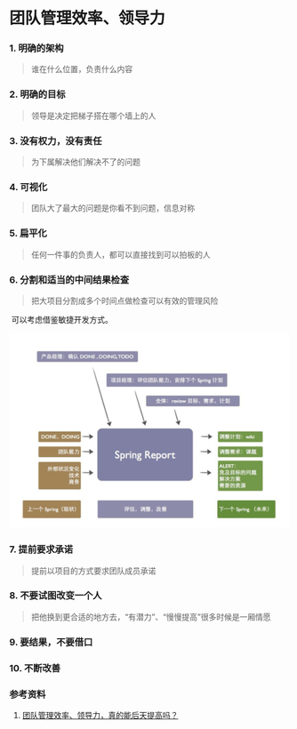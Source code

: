 # 团队管理效率、领导力

### 1. 明确的架构

> 谁在什么位置，负责什么内容

### 2. 明确的目标

> 领导是决定把梯子搭在哪个墙上的人

### 3. 没有权力，没有责任

> 为下属解决他们解决不了的问题

### 4. 可视化

> 团队大了最大的问题是你看不到问题，信息对称

### 5. 扁平化

> 任何一件事的负责人，都可以直接找到可以拍板的人

### 6. 分割和适当的中间结果检查

> 把大项目分割成多个时间点做检查可以有效的管理风险

​	可以考虑借鉴敏捷开发方式。

![image](./2021-09-05/spring-report.png)

### 7. 提前要求承诺

> 提前以项目的方式要求团队成员承诺

### 8. 不要试图改变一个人

> 把他换到更合适的地方去，“有潜力”、“慢慢提高”很多时候是一厢情愿

### 9. 要结果，不要借口

### 10. 不断改善

### 参考资料

1. [团队管理效率、领导力，真的能后天提高吗？](https://www.zhihu.com/question/21019164/answer/16916794)